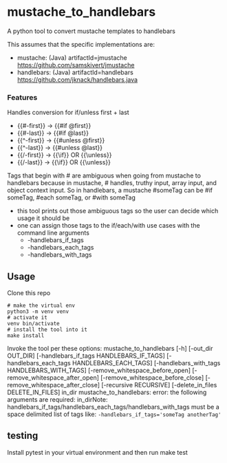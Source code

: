 # mustache_to_handlebars
A python tool to convert mustache templates to handlebars

This assumes that the specific implementations are:
- mustache: (Java) artifactId=jmustache https://github.com/samskivert/jmustache
- handlebars: (Java) artifactId=handlebars https://github.com/jknack/handlebars.java

### Features
Handles conversion for if/unless first + last
- {{#-first}} -> {{#if @first}}
- {{#-last}} -> {{#if @last}}
- {{^-first}} -> {{#unless @first}}
- {{^-last}} -> {{#unless @last}}
- {{/-first}} -> {{\if}} OR {{\unless}}
- {{/-last}} -> {{\if}} OR {{\unless}}

Tags that begin with # are ambiguous when going from mustache to handlebars because
in mustache, # handles, truthy input, array input, and object context input.
So in handlebars, a mustache #someTag can be #if someTag, #each someTag, or #with someTag
- this tool prints out those ambiguous tags so the user can decide which usage it should be
- one can assign those tags to the if/each/with use cases with the command line arguments
  - -handlebars_if_tags
  - -handlebars_each_tags
  - -handlebars_with_tags

## Usage
Clone this repo
```
# make the virtual env
python3 -m venv venv
# activate it
venv bin/activate
# install the tool into it
make install
```
Invoke the tool per these options:
mustache_to_handlebars [-h] [-out_dir OUT_DIR] [-handlebars_if_tags HANDLEBARS_IF_TAGS] [-handlebars_each_tags HANDLEBARS_EACH_TAGS]
                              [-handlebars_with_tags HANDLEBARS_WITH_TAGS] [-remove_whitespace_before_open] [-remove_whitespace_after_open]
                              [-remove_whitespace_before_close] [-remove_whitespace_after_close] [-recursive RECURSIVE] [-delete_in_files DELETE_IN_FILES]
                              in_dir
mustache_to_handlebars: error: the following arguments are required: in_dirNote:
handlebars_if_tags/handlebars_each_tags/handlebars_with_tags must be a space delimited list of tags like:
`-handlebars_if_tags='someTag anotherTag'`

## testing
Install pytest in your virtual environment and then run make test